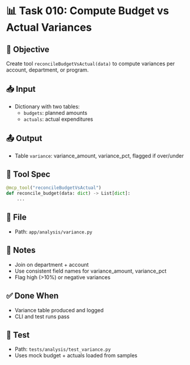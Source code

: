 # 📊 Task 010: Compute Budget vs Actual Variances

## 🎯 Objective
Create tool `reconcileBudgetVsActual(data)` to compute variances per account, department, or program.

## 📥 Input
- Dictionary with two tables:
  - `budgets`: planned amounts
  - `actuals`: actual expenditures

## 📤 Output
- Table `variance`: variance_amount, variance_pct, flagged if over/under

## 🔧 Tool Spec
```python
@mcp_tool("reconcileBudgetVsActual")
def reconcile_budget(data: dict) -> List[dict]:
    ...
```

## 📁 File
- Path: `app/analysis/variance.py`

## 🧠 Notes
- Join on department + account
- Use consistent field names for variance_amount, variance_pct
- Flag high (>10%) or negative variances

## ✅ Done When
- Variance table produced and logged
- CLI and test runs pass

## 🧪 Test
- Path: `tests/analysis/test_variance.py`
- Uses mock budget + actuals loaded from samples